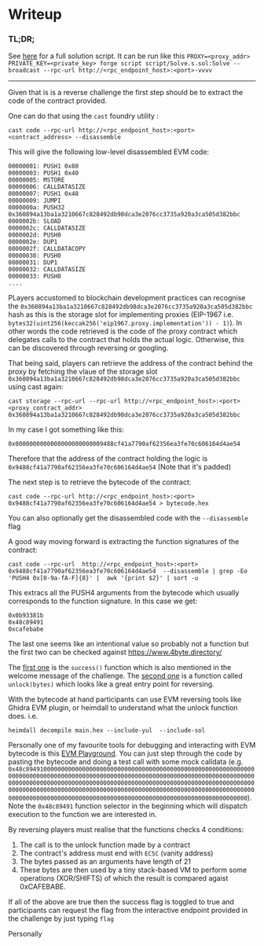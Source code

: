 # Writeup

### TL;DR;
See [here](../setup/gatekeeper-foundry/script/Solve.s.sol) for a full solution script. It can be run like this `PROXY=<proxy_addr> PRIVATE_KEY=<private_key> forge script script/Solve.s.sol:Solve --broadcast --rpc-url http://<rpc_endpoint_host>:<port>-vvvv`

---

Given that is is a reverse challenge the first step should be to extract the code of the contract provided.

One can do that using the `cast` foundry utility :
```
cast code --rpc-url http://<rpc_endpoint_host>:<port> <contract_address> --disassemble
```

This will give the following low-level disassembled EVM code:
```
00000001: PUSH1 0x80
00000003: PUSH1 0x40
00000005: MSTORE
00000006: CALLDATASIZE
00000007: PUSH1 0x48
00000009: JUMPI
0000000a: PUSH32 0x360894a13ba1a3210667c828492db98dca3e2076cc3735a920a3ca505d382bbc
0000002b: SLOAD
0000002c: CALLDATASIZE
0000002d: PUSH0
0000002e: DUP1
0000002f: CALLDATACOPY
00000030: PUSH0
00000031: DUP1
00000032: CALLDATASIZE
00000033: PUSH0
....
```

PLayers accustomed to blockchain development practices can recognise the `0x360894a13ba1a3210667c828492db98dca3e2076cc3735a920a3ca505d382bbc` hash as this is the storage slot for implementing proxies (EIP-1967 i.e. `bytes32(uint256(keccak256('eip1967.proxy.implementation')) - 1)`). In other words the code retrieved is the code of the proxy contract which delegates calls to the contract that holds the actual logic. Otherwise, this can be discovered through reversing or googling.

That being said, players can retrieve the address of the contract behind the proxy by fetching the vlaue of the storage slot `0x360894a13ba1a3210667c828492db98dca3e2076cc3735a920a3ca505d382bbc` using cast again:

```
cast storage --rpc-url --rpc-url http://<rpc_endpoint_host>:<port> <proxy_contract_addr> 0x360894a13ba1a3210667c828492db98dca3e2076cc3735a920a3ca505d382bbc
```

In my case I got something like this:
```
0x0000000000000000000000009488cf41a7790af62356ea3fe70c606164d4ae54
```

Therefore that the address of the contract holding the logic is `0x9488cf41a7790af62356ea3fe70c606164d4ae54` (Note that it's padded)

The next step is to retrieve the bytecode of the contract:
```
cast code --rpc-url http://<rpc_endpoint_host>:<port> 0x9488cf41a7790af62356ea3fe70c606164d4ae54 > bytecode.hex
```

You can also optionally get the disassembled code with the `--disassemble` flag

A good way moving forward is extracting the function signatures of the contract:
```
cast code --rpc-url  http://<rpc_endpoint_host>:<port>  0x9488cf41a7790af62356ea3fe70c606164d4ae54  --disassemble | grep -Eo 'PUSH4 0x[0-9a-fA-F]{8}' |  awk '{print $2}' | sort -u
```

This extracs all the PUSH4 arguments from the bytecode which usually corresponds to the function signature. In this case we get:
```
0x0b93381b
0x48c89491
0xcafebabe
```

The last one seems like an intentional value so probably not a function but the first two can be checked against https://www.4byte.directory/

The [first one](https://www.4byte.directory/signatures/?bytes4_signature=0x0b93381b) is the `success()` function which is also mentioned in the welcome message of the challenge.
The [second one](https://www.4byte.directory/signatures/?bytes4_signature=0x48c89491) is a function called `unlock(bytes)` which looks like a great entry point for reversing.

With the bytecode at hand participants can use EVM reversing tools like Ghidra EVM plugin, or heimdall to understand what the unlock function does. i.e.
```
heimdall decompile main.hex --include-yul  --include-sol
```

Personally one of my favourite tools for debugging and interacting with EVM bytecode is this [EVM Playground](https://www.evm.codes/playground). You can just step through the code by pasting the bytecode and doing a test call with some mock calldata (e.g. `0x48c8949100000000000000000000000000000000000000000000000000000000000000000000000000000000000000000000000000000000000000000000000000000000000000000000000000000000000000000000000000000000000000000000000000000000000000000000000000000000000000000000000000000000000000000000000000000000000000000000000000000000000000000000000000000000000000000000000000`). Note the `0x48c89491` function selector in the beginning which will dispatch execution to the function we are interested in.

By reversing players must realise that the functions checks 4 conditions:
1. The call is to the unlock function made by a contract
2. The contract's address must end with `EC5C` (vanity address)
3. The bytes passed as an arguments have length of 21
4. These bytes are then used by a tiny stack-based VM to perform some operations (XOR/SHIFTS) of which the result is compared agaist 0xCAFEBABE.

If all of the above are true then the success flag is toggled to true and participants can request the flag from the interactive endpoint provided in the challenge by just typing `flag`

Personally

